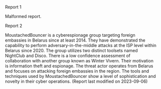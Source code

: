 
Report 1

Malformed report.





Report 2

MoustachedBouncer is a cyberespionage group targeting foreign embassies in Belarus since at least 2014. They have demonstrated the capability to perform adversary-in-the-middle attacks at the ISP level within Belarus since 2020. The group utilizes two distinct toolsets named NightClub and Disco. There is a low confidence assessment of collaboration with another group known as Winter Vivern. Their motivation is information theft and espionage. The threat actor operates from Belarus and focuses on attacking foreign embassies in the region. The tools and techniques used by MoustachedBouncer show a level of sophistication and novelty in their cyber operations. (Report last modified on 2023-09-06)


